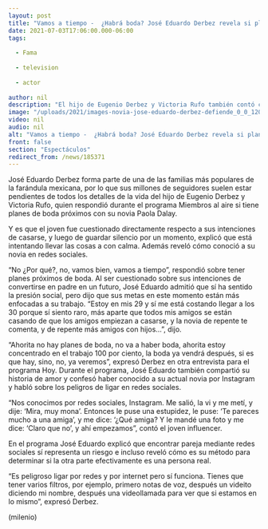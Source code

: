```yaml
---
layout: post
title: "Vamos a tiempo -  ¿Habrá boda? José Eduardo Derbez revela si planea casarse pronto con su novia"
date: 2021-07-03T17:06:00.000-06:00
tags:
  
  - Fama
  
  - television
  
  - actor
  
author: nil
description: "El hijo de Eugenio Derbez y Victoria Rufo también contó cómo fue que él y Paola Dalay se conocieron. "
image: "/uploads/2021/images-novia-jose-eduardo-derbez-defiende_0_0_1200_747.jpg"
video: nil
audio: nil
alt: "Vamos a tiempo -  ¿Habrá boda? José Eduardo Derbez revela si planea casarse pronto con su novia"
front: false
section: "Espectáculos"
redirect_from: /news/185371
---
```


José Eduardo Derbez forma parte de una de las familias más populares de la farándula mexicana, por lo que sus millones de seguidores suelen estar pendientes de todos los detalles de la vida del hijo de Eugenio Derbez y Victoria Rufo, quien respondió durante el programa Miembros al aire si tiene planes de boda próximos con su novia Paola Dalay. 

Y es que el joven fue cuestionado directamente respecto a sus intenciones de casarse, y luego de guardar silencio por un momento, explicó que está intentando llevar las cosas a con calma. Además reveló cómo conoció a su novia en redes sociales. 

“No ¿Por qué?, no, vamos bien, vamos a tiempo”, respondió sobre tener planes próximos de boda. 
Al ser cuestionado sobre sus intenciones de convertirse en padre en un futuro, José Eduardo admitió que sí ha sentido la presión social, pero dijo que sus metas en este momento están más enfocadas a su trabajo. 
“Estoy en mis 29 y sí me está costando llegar a los 30 porque sí siento raro, más aparte que todos mis amigos se están casando de que los amigos empiezan a casarse, y la novia de repente te comenta, y de repente más amigos con hijos…”, dijo. 

“Ahorita no hay planes de boda, no va a haber boda, ahorita estoy concentrado en el trabajo 100 por ciento, la boda ya vendrá después, si es que hay, sino, no, ya veremos”, expresó Derbez en otra entrevista para el programa Hoy. 
Durante el programa, José Eduardo también compartió su historia de amor y confesó haber conocido a su actual novia por Instagram y habló sobre los peligros de ligar en redes sociales.

“Nos conocimos por redes sociales, Instagram. Me salió, la vi y me metí, y dije: ‘Mira, muy mona’.  Entonces le puse una estupidez, le puse: ‘Te pareces mucho a una amiga’, y me dice: ‘¿Qué amiga? Y le mandé una foto y me dice: ‘Claro que no’, y ahí empezamos”, contó el joven influencer. 

En el programa José Eduardo explicó que encontrar pareja mediante redes sociales sí representa un riesgo e incluso reveló cómo es su método para determinar si la otra parte efectivamente es una persona real.

“Es peligroso ligar por redes y por internet pero sí funciona. Tienes que tener varios filtros, por ejemplo, primero notas de voz, después un videito diciendo mi nombre, después una videollamada para ver que si estamos en lo mismo”, expresó Derbez. 

(milenio)